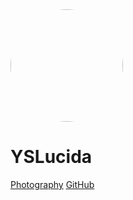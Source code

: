 <img width="180px" style="border-radius: 50%" bor src="https://avatars0.githubusercontent.com/u/9605622?s=400&u=c21a5ab9eb9f22338d7b7e46cc88838c185b7d4f&v=4t">

# YSLucida

[Photography](<https://yslphotos.com>)
[GitHub](<https://github.com/yslib>)
